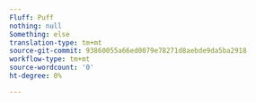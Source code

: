 ```yaml
---
Fluff: Puff
nothing: null
Something: else
translation-type: tm+mt
source-git-commit: 93860055a66ed0079e78271d8aebde9da5ba2918
workflow-type: tm+mt
source-wordcount: '0'
ht-degree: 0%

---
```


